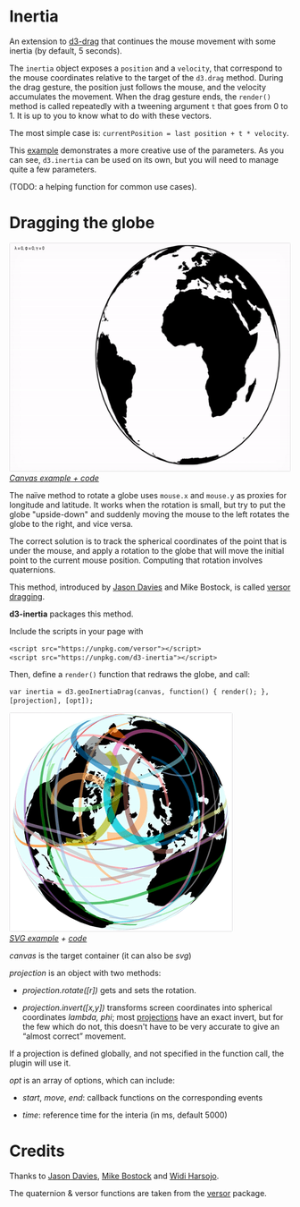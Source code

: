# Inertia

An extension to [d3-drag](https://github.com/d3/d3-drag) that continues the mouse movement with some inertia (by default, 5 seconds).

The `inertia` object exposes a `position` and a `velocity`, that correspond to the mouse coordinates relative to the target of the `d3.drag` method. During the drag gesture, the position just follows the mouse, and the velocity accumulates the movement. When the drag gesture ends, the `render()` method is called repeatedly with a tweening argument `t` that goes from 0 to 1. It is up to you to know what to do with these vectors.

The most simple case is: `currentPosition = last position + t * velocity`.

This [example](https://bl.ocks.org/Fil/a034e32156b7b25ee9054c1bc50dc0ca) demonstrates a more creative use of the parameters. As you can see, `d3.inertia` can be used on its own, but you will need to manage quite a few parameters.

(TODO: a helping function for common use cases).



# Dragging the globe

[<img alt="Versor Dragging with Inertia" src="https://github.com/Fil/d3-inertia/raw/master/img/globe-inertia.gif" width="600" height="409">](https://bl.ocks.org/Fil/f48de8e9207799017093a169031adb02/)
<br>*[Canvas example + code](https://bl.ocks.org/Fil/f48de8e9207799017093a169031adb02/)*

The naïve method to rotate a globe uses `mouse.x` and `mouse.y` as proxies for longitude and latitude. It works when the rotation is small, but try to put the globe "upside-down" and suddenly moving the mouse to the left rotates the globe to the right, and vice versa.

The correct solution is to track the spherical coordinates of the point that is under the mouse, and apply a rotation to the globe that will move the initial point to the current mouse position. Computing that rotation involves quaternions.

This method, introduced by [Jason Davies](https://www.jasondavies.com/maps/rotate/) and Mike Bostock, is called [versor dragging](https://bl.ocks.org/mbostock/7ea1dde508cec6d2d95306f92642bc42).

**d3-inertia** packages this method.

Include the scripts in your page with
```
<script src="https://unpkg.com/versor"></script>
<script src="https://unpkg.com/d3-inertia"></script>
```

Then, define a `render()` function that redraws the globe, and call:

```
var inertia = d3.geoInertiaDrag(canvas, function() { render(); }, [projection], [opt]);
```

[<img alt="Versor Dragging with Inertia" src="https://github.com/Fil/d3-inertia/raw/master/img/eclipses.gif" width="400" height="392">](https://visionscarto.net/empreintes-d-eclipses)
<br>*[SVG example](https://visionscarto.net/empreintes-d-eclipses)  + [code](https://bl.ocks.org/Fil/63366253a5d2f00640c15b096c29a38c)*

*canvas* is the target container (it can also be *svg*)

*projection* is an object with two methods:

- *projection.rotate([r])* gets and sets the rotation.

- *projection.invert([x,y])* transforms screen coordinates into spherical coordinates *lambda, phi*; most [projections](https://github.com/d3/d3-geo-projection) have an exact invert, but for the few which do not, this doesn't have to be very accurate to give an “almost correct” movement.

If a projection is defined globally, and not specified in the function call, the plugin will use it.

*opt* is an array of options, which can include:

- *start*, *move*, *end*: callback functions on the corresponding events

- *time*: reference time for the interia (in ms, default 5000)


# Credits

Thanks to [Jason Davies](https://www.jasondavies.com/), [Mike Bostock](https://bl.ocks.org/mbostock/) and [Widi Harsojo](https://github.com/earthjs/earthjs).

The quaternion & versor functions are taken from the [versor](https://github.com/Fil/versor) package.



